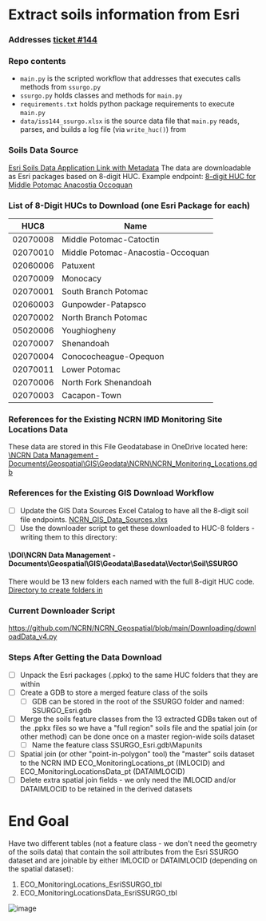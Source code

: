 # Extract soils information from Esri

### Addresses [ticket #144](https://github.com/NCRN/NCRN_DM/issues/144)

### Repo contents
- `main.py` is the scripted workflow that addresses  that executes calls methods from `ssurgo.py`
- `ssurgo.py` holds classes and methods for `main.py`
- `requirements.txt` holds python package requirements to execute `main.py`
- `data/iss144_ssurgo.xlsx` is the source data file that `main.py` reads, parses, and builds a log file (via `write_huc()`) from

### Soils Data Source
[Esri Soils Data Application Link with Metadata](https://www.arcgis.com/home/item.html?id=cdc49bd63ea54dd2977f3f2853e07fff)
The data are downloadable as Esri packages based on 8-digit HUC.
Example endpoint:
[8-digit HUC for Middle Potomac Anacostia Occoquan](https://soilspackage-useast.s3.amazonaws.com/2021/MiddlePotomacAnacostiaOccoquan_02070010.ppkx)

### List of 8-Digit HUCs to Download (one Esri Package for each)
|  HUC8  |  Name  |
|  ------  | ------  | 
|  02070008  |  Middle Potomac-Catoctin  |
|  02070010  |  Middle Potomac-Anacostia-Occoquan  |
|  02060006  |  Patuxent  |
|  02070009  |  Monocacy  |
|  02070001  |  South Branch Potomac  |
|  02060003  |  Gunpowder-Patapsco  |
|  02070002  |  North Branch Potomac  |
|  05020006  |  Youghiogheny  |
|  02070007  |  Shenandoah  |
|  02070004  |  Conococheague-Opequon  |
|  02070011  |  Lower Potomac  |
|  02070006  |  North Fork Shenandoah  |
|  02070003  |  Cacapon-Town  |

### References for the Existing NCRN IMD Monitoring Site Locations Data
These data are stored in this File Geodatabase in OneDrive located here:
[\NCRN Data Management - Documents\Geospatial\GIS\Geodata\NCRN\NCRN_Monitoring_Locations.gdb](https://doimspp.sharepoint.com/:f:/r/sites/NCRNDataManagement/Shared%20Documents/Geospatial/GIS/Geodata/NCRN/NCRN_Monitoring_Locations.gdb?csf=1&web=1&e=pY4O8x)

### References for the Existing GIS Download Workflow

- [ ] Update the GIS Data Sources Excel Catalog to have all the 8-digit soil file endpoints. [NCRN_GIS_Data_Sources.xlxs](https://doimspp.sharepoint.com/:x:/r/sites/NCRNDataManagement/Shared%20Documents/Geospatial/NCRN_GIS_Data_Sources.xlsx?d=w852f91eadf32404e9ef012d5bc53015d&csf=1&web=1&e=J70zsT)
- [ ] Use the downloader script to get these downloaded to HUC-8 folders - writing them to this directory:
#### \DOI\NCRN Data Management - Documents\Geospatial\GIS\Geodata\Basedata\Vector\Soil\SSURGO
There would be 13 new folders each named with the full 8-digit HUC code.
[Directory to create folders in](https://doimspp.sharepoint.com/:f:/r/sites/NCRNDataManagement/Shared%20Documents/Geospatial/GIS/Geodata/Basedata/Vector/Soil/SSURGO?csf=1&web=1&e=gubg7M)

### Current Downloader Script
https://github.com/NCRN/NCRN_Geospatial/blob/main/Downloading/downloadData_v4.py 

### Steps After Getting the Data Download

- [ ] Unpack the Esri packages (.ppkx) to the same HUC folders that they are within
- [ ] Create a GDB to store a merged feature class of the soils
    - [ ] GDB can be stored in the root of the SSURGO folder and named: SSURGO_Esri.gdb 
- [ ] Merge the soils feature classes from the 13 extracted GDBs taken out of the .ppkx files so we have a "full region" soils file and the spatial join (or other method) can be done once on a master region-wide soils dataset
    - [ ] Name the feature class SSURGO_Esri.gdb\Mapunits
- [ ] Spatial join (or other "point-in-polygon" tool) the "master" soils dataset to the NCRN IMD ECO_MonitoringLocations_pt (IMLOCID) and ECO_MonitoringLocationsData_pt (DATAIMLOCID)
- [ ] Delete extra spatial join fields - we only need the IMLOCID and/or DATAIMLOCID to be retained in the derived datasets

# End Goal
Have two different tables (not a feature class - we don't need the geometry of the soils data) that contain the soil attributes from the Esri SSURGO dataset and are joinable by either IMLOCID or DATAIMLOCID (depending on the spatial dataset):

1. ECO_MonitoringLocations_EsriSSURGO_tbl
2. ECO_MonitoringLocationsData_EsriSSURGO_tbl

![image](https://user-images.githubusercontent.com/16828489/223487995-6be35133-e65c-4518-b3be-50d91704a7b8.png)






























































